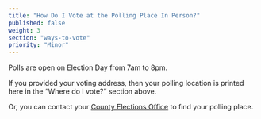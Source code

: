 ```yaml
---
title: "How Do I Vote at the Polling Place In Person?"
published: false
weight: 3
section: "ways-to-vote"
priority: "Minor"
---
```

Polls are open on Election Day from 7am to 8pm.

If you provided your voting address, then your polling location is printed here in the “Where do I vote?” section above.

Or, you can contact your <a href="#election-office-">County Elections Office</a> to find your polling place. 

